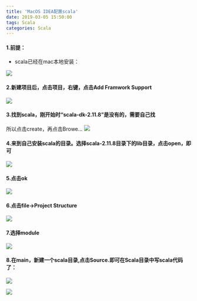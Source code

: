 ```yaml
---
title: 'MacOS IDEA配置scala'
date: 2019-03-05 15:50:00
tags: Scala
categories: Scala
---
```

#### 1.前提：
* scala已经在mac本地安装：

![](https://imgconvert.csdnimg.cn/aHR0cHM6Ly91cGxvYWQtaW1hZ2VzLmppYW5zaHUuaW8vdXBsb2FkX2ltYWdlcy80MzkxNDA3LWFlOGM3NDMyZjMxNTlkZTkucG5n?x-oss-process=image/format,png)

#### 2.新建项目后，点击项目，右键，点击Add Framwork Support

![](https://imgconvert.csdnimg.cn/aHR0cHM6Ly91cGxvYWQtaW1hZ2VzLmppYW5zaHUuaW8vdXBsb2FkX2ltYWdlcy80MzkxNDA3LTdjODkwNWQ0MWI5N2M0OGMucG5n?x-oss-process=image/format,png)

#### 3.找到scala，刚开始时“scala-dk-2.11.8”是没有的，需要自己找
所以点击create，再点击Browe...
![](https://imgconvert.csdnimg.cn/aHR0cHM6Ly91cGxvYWQtaW1hZ2VzLmppYW5zaHUuaW8vdXBsb2FkX2ltYWdlcy80MzkxNDA3LWJiOTlkYmYwZmE2MWU2YjEucG5n?x-oss-process=image/format,png)

#### 4.来到自己安装scala的目录。选择scala-2.11.8目录下的lib目录，点击open，即可

![](https://imgconvert.csdnimg.cn/aHR0cHM6Ly91cGxvYWQtaW1hZ2VzLmppYW5zaHUuaW8vdXBsb2FkX2ltYWdlcy80MzkxNDA3LTMwODU4MmIyNDFlZDhhM2EucG5n?x-oss-process=image/format,png)
#### 5.点击ok

![](https://imgconvert.csdnimg.cn/aHR0cHM6Ly91cGxvYWQtaW1hZ2VzLmppYW5zaHUuaW8vdXBsb2FkX2ltYWdlcy80MzkxNDA3LTBiYWRiMTg3NWYyMTE0NGYucG5n?x-oss-process=image/format,png)

#### 6.点击file->Project Structure

![](https://imgconvert.csdnimg.cn/aHR0cHM6Ly91cGxvYWQtaW1hZ2VzLmppYW5zaHUuaW8vdXBsb2FkX2ltYWdlcy80MzkxNDA3LWE0MDRkNWVlMjZlYjQ1NjAucG5n?x-oss-process=image/format,png)

#### 7.选择module

![](https://imgconvert.csdnimg.cn/aHR0cHM6Ly91cGxvYWQtaW1hZ2VzLmppYW5zaHUuaW8vdXBsb2FkX2ltYWdlcy80MzkxNDA3LThmMWM2NGJkOTE5OWI2NDMucG5n?x-oss-process=image/format,png)

#### 8.在main，新建一个scala目录,点击Source.即可在Scala目录中写scala代码了：

![](https://imgconvert.csdnimg.cn/aHR0cHM6Ly91cGxvYWQtaW1hZ2VzLmppYW5zaHUuaW8vdXBsb2FkX2ltYWdlcy80MzkxNDA3LTdjYzVjZDVhMzRjZGNlNDQucG5n?x-oss-process=image/format,png)

![](https://imgconvert.csdnimg.cn/aHR0cHM6Ly91cGxvYWQtaW1hZ2VzLmppYW5zaHUuaW8vdXBsb2FkX2ltYWdlcy80MzkxNDA3LWViNzdlNjk4OTdmZTQwYWYucG5n?x-oss-process=image/format,png)


